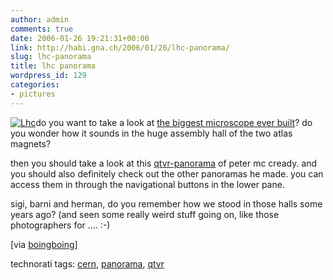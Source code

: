 ```yaml
---
author: admin
comments: true
date: 2006-01-26 19:21:31+00:00
link: http://habi.gna.ch/2006/01/26/lhc-panorama/
slug: lhc-panorama
title: lhc panorama
wordpress_id: 129
categories:
- pictures
---
```



[![Lhc](http://habi.gna.ch/blog/images/lhc-tm.jpg)](http://habi.gna.ch/blog/images/lhc.jpg)do you want to take a look at [the biggest microscope ever built](http://en.wikipedia.org/wiki/LHC)? do you wonder how it sounds in the huge assembly hall of the two atlas magnets?
  
then you should take a look at this [qtvr-panorama](http://www.petermccready.com/portfolio/05091901.html) of peter mc cready. and you should also definitely check out the other panoramas he made. you can access them in through the navigational buttons in the lower pane.



sigi, barni and herman, do you remember how we stood in those halls some years ago? (and seen some really weird stuff going on, like those photographers for .... :-)



[via [boingboing](http://www.boingboing.net/2005/11/25/qtvr_of_large_hadron.html)]





technorati tags: [cern](http://www.technorati.com/tag/cern), [panorama](http://www.technorati.com/tag/panorama), [qtvr](http://www.technorati.com/tag/qtvr)
